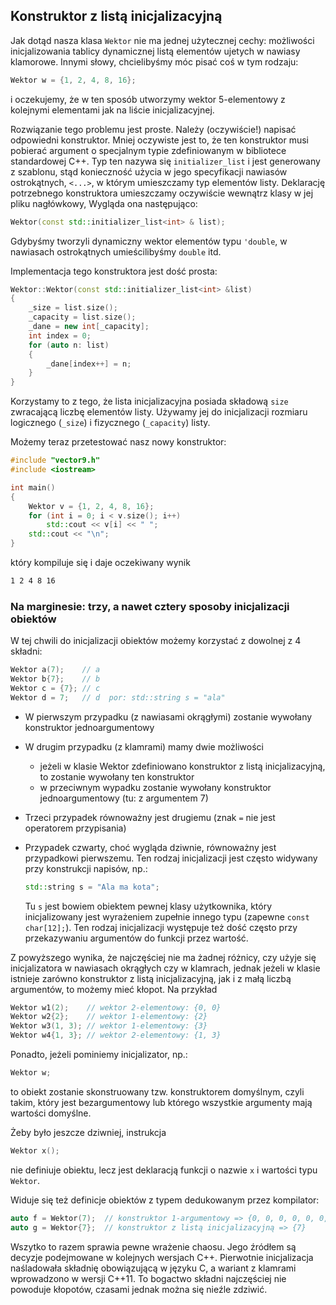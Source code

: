 ## Konstruktor z listą inicjalizacyjną

Jak dotąd nasza klasa `Wektor` nie ma jednej użytecznej cechy: możliwości inicjalizowania tablicy dynamicznej listą elementów ujetych w nawiasy klamorowe. Innymi słowy, chcielibyśmy móc pisać coś w tym rodzaju:

```c++  
Wektor w = {1, 2, 4, 8, 16}; 
```

i oczekujemy, że w ten sposób utworzymy wektor 5-elementowy z kolejnymi elementami jak na liście inicjalizacyjnej. 

Rozwiązanie tego problemu jest proste. Należy (oczywiście!) napisać odpowiedni konstruktor. Mniej oczywiste jest to, że ten konstruktor musi pobierać  argument o specjalnym typie zdefiniowanym w bibliotece standardowej C++. Typ ten nazywa się `initializer_list` i jest generowany z szablonu, stąd konieczność użycia w jego specyfikacji nawiasów ostrokątnych, `<...>`, w którym umieszczamy typ elementów listy. Deklarację potrzebnego konstruktora umieszczamy oczywiście wewnątrz klasy w jej pliku nagłówkowy, Wygląda ona następująco:

```c++
Wektor(const std::initializer_list<int> & list);
```

Gdybyśmy tworzyli dynamiczny wektor elementów typu `'double`, w nawiasach ostrokątnych umieścilibyśmy `double` itd. 

Implementacja tego konstruktora jest dość prosta:

```c++
Wektor::Wektor(const std::initializer_list<int> &list)
{
    _size = list.size();
    _capacity = list.size();
    _dane = new int[_capacity];
    int index = 0;
    for (auto n: list)
    {
        _dane[index++] = n;
    }
}
```

Korzystamy to z tego, że lista inicjalizacyjna posiada składową `size` zwracającą liczbę elementów listy. Używamy jej do inicjalizacji rozmiaru logicznego (`_size`) i fizycznego (`_capacity`) listy. 

Możemy teraz przetestować nasz nowy konstruktor:

```c++ 
#include "vector9.h"
#include <iostream>

int main()
{
    Wektor v = {1, 2, 4, 8, 16};
    for (int i = 0; i < v.size(); i++)
        std::cout << v[i] << " ";
    std::cout << "\n";
}
```

który kompiluje się i daje oczekiwany wynik

```txt
1 2 4 8 16
```

### Na marginesie: trzy, a nawet cztery sposoby inicjalizacji obiektów 

W tej chwili do inicjalizacji obiektów możemy korzystać z dowolnej z 4 składni:

```c++       
Wektor a(7);    // a
Wektor b{7};    // b
Wektor c = {7}; // c
Wektor d = 7;   // d  por: std::string s = "ala"
```

- W pierwszym przypadku (z nawiasami okrągłymi) zostanie wywołany konstruktor jednoargumentowy

- W drugim przypadku (z klamrami) mamy dwie możliwości

  - jeżeli w klasie Wektor zdefiniowano konstruktor z listą inicjalizacyjną, to zostanie wywołany ten konstruktor
  - w przeciwnym wypadku zostanie wywołany konstruktor jednoargumentowy (tu: z argumentem 7)

- Trzeci przypadek równoważny jest drugiemu (znak `=` nie jest operatorem przypisania)

- Przypadek czwarty, choć wygląda dziwnie, równoważny jest przypadkowi pierwszemu. Ten rodzaj inicjalizacji jest często widywany przy konstrukcji napisów, np.:

  ```c++
  std::string s = "Ala ma kota";
  ```

  Tu `s` jest bowiem obiektem pewnej klasy użytkownika, który inicjalizowany jest wyrażeniem zupełnie innego typu (zapewne `const char[12];`). Ten rodzaj inicjalizacji występuje też dość często przy przekazywaniu argumentów do funkcji przez wartość.  

Z powyższego wynika, że najczęściej nie ma żadnej różnicy, czy użyje się inicjalizatora w nawiasach okrągłych czy w klamrach, jednak jeżeli w klasie istnieje zarówno konstruktor z listą inicjalizacyjną, jak i z małą liczbą argumentów, to możemy mieć kłopot. Na przykład

```c++
Wektor w1(2);    // wektor 2-elementowy: {0, 0}
Wektor w2{2};    // wektor 1-elementowy: {2}
Wektor w3(1, 3); // wektor 1-elementowy: {3}
Wektor w4{1, 3}; // wektor 2-elementowy: {1, 3}
```

Ponadto, jeżeli pominiemy inicjalizator, np.:

```c++ 
Wektor w;
```

to obiekt zostanie skonstruowany tzw. konstruktorem domyślnym, czyli takim, który jest bezargumentowy lub którego wszystkie argumenty mają wartości domyślne. 

Żeby było jeszcze dziwniej, instrukcja

```c++
Wektor x();
```

nie definiuje obiektu, lecz jest deklaracją funkcji o nazwie `x` i wartości typu `Wektor`. 

Widuje się też definicje obiektów z typem dedukowanym przez kompilator:

```c++
auto f = Wektor(7);  // konstruktor 1-argumentowy => {0, 0, 0, 0, 0, 0, 0}
auto g = Wektor{7};  // konstruktor z listą inicjalizacyjną => {7}
```

Wszytko to razem sprawia pewne wrażenie chaosu. Jego źródłem są decyzje podejmowane w kolejnych wersjach C++. Pierwotnie inicjalizacja naśladowała składnię obowiązującą w języku C, a wariant z klamrami wprowadzono w wersji C++11.  To bogactwo składni najczęściej nie powoduje kłopotów, czasami jednak można się nieźle zdziwić.  

